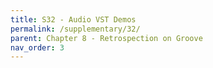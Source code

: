 ```yaml
---
title: S32 - Audio VST Demos
permalink: /supplementary/32/
parent: Chapter 8 - Retrospection on Groove
nav_order: 3
---
```

